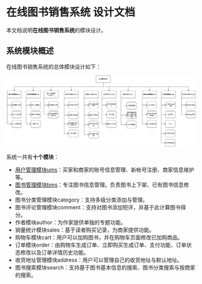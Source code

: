 # 在线图书销售系统 设计文档

本文档说明**在线图书销售系统**的模块设计。

## 系统模块概述

在线图书销售系统的总体模块设计如下：

![书城系统软件模块图](./images/软件模块图.png)

系统一共有**十个模块**：

- [用户管理模块ums](design/用户管理模块.md)：买家和商家的账号信息管理、新帐号注册、商家信息维护等。
- [图书管理模块bms](design/图书管理模块.md)：专注图书信息管理。负责图书上下架、已有图书信息修改。
- 图书分类管理模块category：支持多级分类添加与管理。
- 图书评论管理模块comment：支持对图书添加短评，并基于此计算图书得分。
- 作者模块author：为作家提供单独的专题功能。
- 销量统计模块sales：基于读者购买记录，为商家提供功能。
- 购物车模块cart：用户可以加购图书，并在购物车页面修改已加购商品。
- 订单模块order：由购物车生成订单、立即购买生成订单、支付功能、订单状态修改以及订单详情历史功能。
- 收货地址管理模块address：用户可以管理自己的收货地址与默认地址。
- 图书搜索模块search：支持基于图书基本信息的搜索、图书分类搜索与按商家的搜索。
